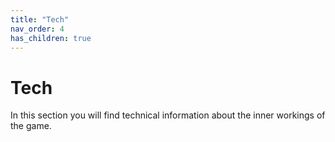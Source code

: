 ```yaml
---
title: "Tech"
nav_order: 4
has_children: true
---
```

# Tech
In this section you will find technical information about the inner workings of the game.
